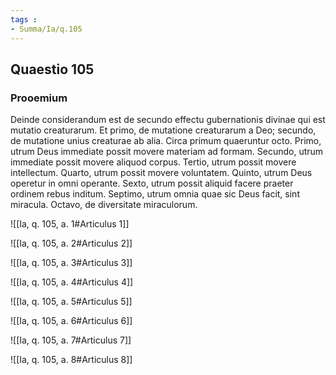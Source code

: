 ```yaml
---
tags : 
- Summa/Ia/q.105
---
```


## Quaestio 105

### Prooemium

Deinde considerandum est de secundo effectu gubernationis divinae qui est mutatio creaturarum. Et primo, de mutatione creaturarum a Deo; secundo, de mutatione unius creaturae ab alia. Circa primum quaeruntur octo. Primo, utrum Deus immediate possit movere materiam ad formam. Secundo, utrum immediate possit movere aliquod corpus. Tertio, utrum possit movere intellectum. Quarto, utrum possit movere voluntatem. Quinto, utrum Deus operetur in omni operante. Sexto, utrum possit aliquid facere praeter ordinem rebus inditum. Septimo, utrum omnia quae sic Deus facit, sint miracula. Octavo, de diversitate miraculorum.

![[Ia, q. 105, a. 1#Articulus 1]]

![[Ia, q. 105, a. 2#Articulus 2]]

![[Ia, q. 105, a. 3#Articulus 3]]

![[Ia, q. 105, a. 4#Articulus 4]]

![[Ia, q. 105, a. 5#Articulus 5]]

![[Ia, q. 105, a. 6#Articulus 6]]

![[Ia, q. 105, a. 7#Articulus 7]]

![[Ia, q. 105, a. 8#Articulus 8]]


